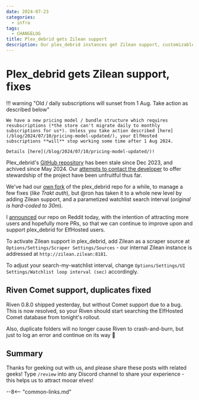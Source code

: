 ```yaml
---
date: 2024-07-23
categories:
  - infra
tags:
  - CHANGELOG
title: Plex_debrid gets Zilean support
description: Our plex_debrid instances get Zilean support, customizable watchlist loop intervals, and bugfixes
---
```


# Plex_debrid gets Zilean support, fixes

!!! warning "Old / daily subscriptions will sunset from 1 Aug. Take action as described below"

    We have a new pricing model / bundle structure which requires resubscriptions (*the store can't migrate daily to monthly subscriptions for us*). Unless you take action described [here](/blog/2024/07/10/pricing-model-updated/), your ElfHosted subscriptions **will** stop working some time after 1 Aug 2024. 

    Details [here](/blog/2024/07/10/pricing-model-updated/)!

Plex_debrid's [GitHub repository](https://github.com/itsToggle/plex_debrid) has been stale since Dec 2023, and achived since May 2024. Our [attempts to contact the developer](https://github.com/elfhosted/enhancements/issues/7) to offer stewardship of the project have been unfruitful thus far.

We've had our [own fork](https://github.com/elfhosted/plex_debrid) of the plex_debrid repo for a while, to manage a few fixes (*like Trakt auth*), but \@ron has taken it to a whole new level by adding Zilean support, and a parametized watchlist search interval (*original is hard-coded to 30m*).

I [announced](https://www.reddit.com/r/elfhosted/comments/1ea4e7d/plex_debrid_maintenancefeature_fork_with_trakt/) our repo on Reddit today, with the intention of attracting more users and hopefully more PRs, so that we can continue to improve upon and support plex_debrid for ElfHosted users.

To activate Zilean support in plex_debrid, add Zilean as a scraper source at `Options/Settings/Scraper Settings/Sources` - our internal Zilean instance is addressed at `http://zilean.zilean:8181`.

To adjust your search-my-watchlist interval, change `Options/Settings/UI Settings/Watchlist loop interval (sec)` accordingly.

## Riven Comet support, duplicates fixed

Riven 0.8.0 shipped yesterday, but without Comet support due to a bug. This is now resolved, so your Riven should start searching the ElfHosted Comet database from tonight's rollout.

Also, duplicate folders will no longer cause Riven to crash-and-burn, but just to log an error and continue on its way :muscle:

## Summary

Thanks for geeking out with us, and please share these posts with related geeks! Type `/review` into any Discord channel to share your experience - this helps us to attract mooar elves!

--8<-- "common-links.md"
